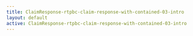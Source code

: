 ```yaml
---
title: ClaimResponse-rtpbc-claim-response-with-contained-03-intro
layout: default
active: ClaimResponse-rtpbc-claim-response-with-contained-03-intro
---
```


